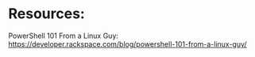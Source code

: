 Resources:
==========
PowerShell 101 From a Linux Guy: https://developer.rackspace.com/blog/powershell-101-from-a-linux-guy/





